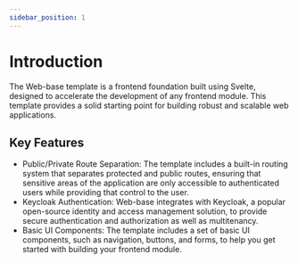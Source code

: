 ```yaml
---
sidebar_position: 1
---
```


# Introduction

The Web-base template is a frontend foundation built using Svelte, designed to accelerate the development of any frontend module. This template provides a solid starting point for building robust and scalable web applications.

## Key Features

- Public/Private Route Separation: The template includes a built-in routing system that separates protected and public routes, ensuring that sensitive areas of the application are only accessible to authenticated users while providing that control to the user.
- Keycloak Authentication: Web-base integrates with Keycloak, a popular open-source identity and access management solution, to provide secure authentication and authorization as well as multitenancy.
- Basic UI Components: The template includes a set of basic UI components, such as navigation, buttons, and forms, to help you get started with building your frontend module.




